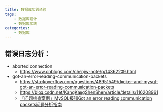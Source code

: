 ```yaml
---
title: 数据库实践经验
tags: 
    - 数据库设计
    - 数据库实践
categories: 
    - 数据库
---
```

## 错误日志分析：
- aborted connection
    - https://www.cnblogs.com/chenjw-note/p/14362239.html
- got-an-error-reading-communication-packets
    - https://stackoverflow.com/questions/48951549/docker-and-mysql-got-an-error-reading-communication-packets
    - https://blog.csdn.net/KangKangShenShen/article/details/116208961
    - [「问题排查案例」MySQL报错Got an error reading communication packets问题分析指南](https://zhuanlan.zhihu.com/p/678658984)